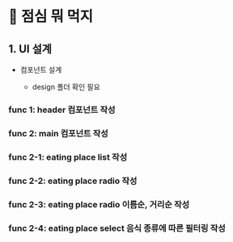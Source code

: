 # 🍚 점심 뭐 먹지

## 1. UI 설계

- 컴포넌트 설계

  - design 폴더 확인 필요

### func 1: header 컴포넌트 작성

### func 2: main 컴포넌트 작성

### func 2-1: eating place list 작성

### func 2-2: eating place radio 작성

### func 2-3: eating place radio 이름순, 거리순 작성

### func 2-4: eating place select 음식 종류에 따른 필터링 작성
